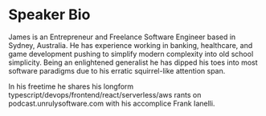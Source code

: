# Speaker Bio

James is an Entrepreneur and Freelance Software Engineer based in Sydney,
Australia. He has experience working in banking, healthcare, and game
development pushing to simplify modern complexity into old school simplicity.
Being an enlightened generalist he has dipped his toes into most software
paradigms due to his erratic squirrel-like attention span.

In his freetime he shares his longform
typescript/devops/frontend/react/serverless/aws rants on
podcast.unrulysoftware.com with his accomplice Frank Ianelli.
